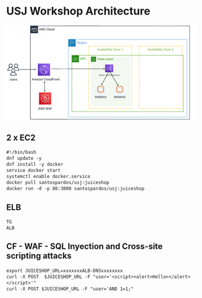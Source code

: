# USJ Workshop Architecture

![](CF-WAF-ALB-EC2.png)

## 2 x EC2
```
#!/bin/bash 
dnf update -y 
dnf install -y docker 
service docker start 
systemctl enable docker.service
docker pull santospardos/usj:juiceshop
docker run -d -p 80:3000 santospardos/usj:juiceshop
```

## ELB
```
TG
ALB
```

## CF - WAF - SQL Inyection and Cross-site scripting attacks
```
export JUICESHOP_URL=xxxxxxxALB-DNSxxxxxxxx
curl -X POST  $JUICESHOP_URL -F "user='<script><alert>Hello></alert></script>'"
curl -X POST $JUICESHOP_URL -F "user='AND 1=1;"
```


